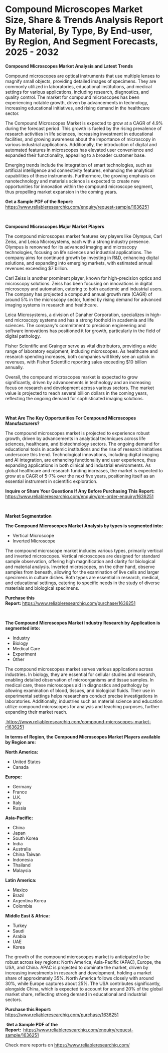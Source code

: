 <p><h1>Compound Microscopes Market Size, Share & Trends Analysis Report By Material, By Type, By End-user, By Region, And Segment Forecasts, 2025 - 2032</h1></p><p><strong>Compound Microscopes Market Analysis and Latest Trends</strong></p>
<p><p>Compound microscopes are optical instruments that use multiple lenses to magnify small objects, providing detailed images of specimens. They are commonly utilized in laboratories, educational institutions, and medical settings for various applications, including research, diagnostics, and quality control. The market for compound microscopes has been experiencing notable growth, driven by advancements in technology, increasing educational initiatives, and rising demand in the healthcare sector.</p><p>The Compound Microscopes Market is expected to grow at a CAGR of 4.9% during the forecast period. This growth is fueled by the rising prevalence of research activities in life sciences, increasing investment in educational facilities, and growing awareness about the importance of microscopy in various industrial applications. Additionally, the introduction of digital and automated features in microscopes has elevated user convenience and expanded their functionality, appealing to a broader customer base.</p><p>Emerging trends include the integration of smart technologies, such as artificial intelligence and connectivity features, enhancing the analytical capabilities of these instruments. Furthermore, the growing emphasis on nanotechnology and materials science is expected to create new opportunities for innovation within the compound microscope segment, thus propelling market expansion in the coming years.</p></p>
<p><strong>Get a Sample PDF of the Report:&nbsp;</strong> <a href="https://www.reliableresearchiq.com/enquiry/request-sample/1636251?utm_campaign=2275&utm_medium=2&utm_source=Github&utm_content=ia&utm_term=16022025&utm_id=compound-microscopes">https://www.reliableresearchiq.com/enquiry/request-sample/1636251</a></p>
<p>&nbsp;</p>
<p><strong>Compound Microscopes Major Market Players</strong></p>
<p><p>The compound microscopes market features key players like Olympus, Carl Zeiss, and Leica Microsystems, each with a strong industry presence. Olympus is renowned for its advanced imaging and microscopy technologies, focusing on life sciences and industrial applications. The company aims for continued growth by investing in R&D, enhancing digital solutions, and expanding into emerging markets, with estimated annual revenues exceeding $7 billion.</p><p>Carl Zeiss is another prominent player, known for high-precision optics and microscopy solutions. Zeiss has been focusing on innovations in digital microscopy and automation, catering to both academic and industrial users. The company has projected a compound annual growth rate (CAGR) of around 5% in the microscopy sector, fueled by rising demand for advanced imaging systems in research and healthcare.</p><p>Leica Microsystems, a division of Danaher Corporation, specializes in high-end microscopy systems and has a strong foothold in academia and life sciences. The company's commitment to precision engineering and software innovations has positioned it for growth, particularly in the field of digital pathology.</p><p>Fisher Scientific and Grainger serve as vital distributors, providing a wide range of laboratory equipment, including microscopes. As healthcare and research spending increases, both companies will likely see an uptick in revenues, with Fisher Scientific reporting sales exceeding $10 billion annually.</p><p>Overall, the compound microscopes market is expected to grow significantly, driven by advancements in technology and an increasing focus on research and development across various sectors. The market value is projected to reach several billion dollars in the coming years, reflecting the ongoing demand for sophisticated imaging solutions.</p></p>
<p>&nbsp;</p>
<p><strong>What Are The Key Opportunities For Compound Microscopes Manufacturers?</strong></p>
<p><p>The compound microscopes market is projected to experience robust growth, driven by advancements in analytical techniques across life sciences, healthcare, and biotechnology sectors. The ongoing demand for educational tools in academic institutions and the rise of research initiatives underscore this trend. Technological innovations, including digital imaging and AI integration, are enhancing functionality and user experience, thus expanding applications in both clinical and industrial environments. As global healthcare and research funding increases, the market is expected to grow at a CAGR of 5-7% over the next five years, positioning itself as an essential instrument in scientific exploration.</p></p>
<p><strong>Inquire or Share Your Questions If Any Before Purchasing This Report:</strong> <a href="https://www.reliableresearchiq.com/enquiry/pre-order-enquiry/1636251?utm_campaign=2275&utm_medium=2&utm_source=Github&utm_content=ia&utm_term=16022025&utm_id=compound-microscopes">https://www.reliableresearchiq.com/enquiry/pre-order-enquiry/1636251</a></p>
<p>&nbsp;</p>
<p><strong>Market Segmentation</strong></p>
<p><strong>The Compound Microscopes Market Analysis by types is segmented into:</strong></p>
<p><ul><li>Vertical Microscope</li><li>Inverted Microscope</li></ul></p>
<p><p>The compound microscope market includes various types, primarily vertical and inverted microscopes. Vertical microscopes are designed for standard sample observation, offering high magnification and clarity for biological and material analysis. Inverted microscopes, on the other hand, observe samples from beneath, allowing for the examination of live cells and larger specimens in culture dishes. Both types are essential in research, medical, and educational settings, catering to specific needs in the study of diverse materials and biological specimens.</p></p>
<p><strong>Purchase this Report:&nbsp;</strong><a href="https://www.reliableresearchiq.com/purchase/1636251?utm_campaign=2275&utm_medium=2&utm_source=Github&utm_content=ia&utm_term=16022025&utm_id=compound-microscopes">https://www.reliableresearchiq.com/purchase/1636251</a></p>
<p>&nbsp;</p>
<p><strong>The Compound Microscopes Market Industry Research by Application is segmented into:</strong></p>
<p><ul><li>Industry</li><li>Biology</li><li>Medical Care</li><li>Experiment</li><li>Other</li></ul></p>
<p><p>The compound microscopes market serves various applications across industries. In biology, they are essential for cellular studies and research, enabling detailed observation of microorganisms and tissue samples. In medical care, these microscopes aid in diagnostics and pathology by allowing examination of blood, tissues, and biological fluids. Their use in experimental settings helps researchers conduct precise investigations in laboratories. Additionally, industries such as material science and education utilize compound microscopes for analysis and teaching purposes, further expanding their market reach.</p></p>
<p><a href="https://www.reliableresearchiq.com/compound-microscopes-market-r1636251?utm_campaign=2275&utm_medium=2&utm_source=Github&utm_content=ia&utm_term=16022025&utm_id=compound-microscopes">&nbsp;https://www.reliableresearchiq.com/compound-microscopes-market-r1636251</a></p>
<p><strong>In terms of Region, the Compound Microscopes Market Players available by Region are:</strong></p>
<p>
    <p> <strong> North America: </strong>
        <ul>
            <li>United States</li>
            <li>Canada</li>
        </ul>
        </p> 
    <p> <strong> Europe: </strong>
        <ul>
            <li>Germany</li>
            <li>France</li>
            <li>U.K.</li>
            <li>Italy</li>
            <li>Russia</li>
        </ul>
        </p> 
    <p> <strong> Asia-Pacific: </strong>
        <ul>
            <li>China</li>
            <li>Japan</li>
            <li>South Korea</li>
            <li>India</li>
            <li>Australia</li>
            <li>China Taiwan</li>
            <li>Indonesia</li>
            <li>Thailand</li>
            <li>Malaysia</li>
        </ul>
        </p> 
    <p> <strong> Latin America: </strong>
        <ul>
            <li>Mexico</li>
            <li>Brazil</li>
            <li>Argentina Korea</li>
            <li>Colombia</li>
        </ul>
        </p> 
    <p> <strong> Middle East & Africa: </strong>
        <ul>
            <li>Turkey</li>
            <li>Saudi</li>
            <li>Arabia</li>
            <li>UAE</li>
            <li>Korea</li>
        </ul>
    </p>
    </p>
<p><p>The growth of the compound microscopes market is anticipated to be robust across key regions: North America, Asia-Pacific (APAC), Europe, the USA, and China. APAC is projected to dominate the market, driven by increasing investments in research and development, holding a market share of approximately 35%. North America follows closely with around 30%, while Europe captures about 25%. The USA contributes significantly, alongside China, which is expected to account for around 20% of the global market share, reflecting strong demand in educational and industrial sectors.</p></p>
<p><strong>Purchase this Report: </strong><a href="https://www.reliableresearchiq.com/purchase/1636251?utm_campaign=2275&utm_medium=2&utm_source=Github&utm_content=ia&utm_term=16022025&utm_id=compound-microscopes">https://www.reliableresearchiq.com/purchase/1636251</a></p>
<p>&nbsp;<strong>Get a Sample PDF of the Report:&nbsp;&nbsp;</strong><a href="https://www.reliableresearchiq.com/enquiry/request-sample/1636251?utm_campaign=2275&utm_medium=2&utm_source=Github&utm_content=ia&utm_term=16022025&utm_id=compound-microscopes">https://www.reliableresearchiq.com/enquiry/request-sample/1636251</a></p>
<p><strong></strong></p>
<p>Check more reports on <a href="https://www.reliableresearchiq.com/?utm_campaign=2275&utm_medium=2&utm_source=Github&utm_content=ia&utm_term=16022025&utm_id=compound-microscopes">https://www.reliableresearchiq.com/</a></p>
